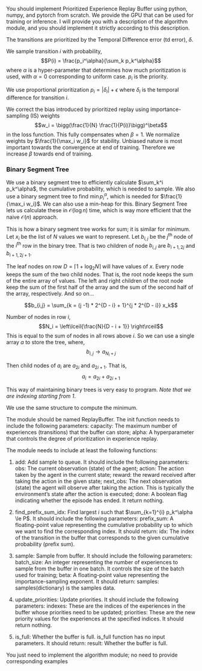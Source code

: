 You should implement Prioritized Experience Replay Buffer using python, numpy, and pytorch from scratch. We provide the GPU that can be used for training or inference.
I will provide you with a description of the algorithm module, and you should implement it strictly according to this description. 
 

The transitions are prioritized by the Temporal Difference error (td error), $\delta$.

We sample transition $i$ with probability,
    $$P(i) = \frac{p_i^\alpha}{\sum_k p_k^\alpha}$$
    where $\alpha$ is a hyper-parameter that determines how much
    prioritization is used, with $\alpha = 0$ corresponding to uniform case.
    $p_i$ is the priority.

We use proportional prioritization $p_i = |\delta_i| + \epsilon$ where
    $\delta_i$ is the temporal difference for transition $i$.

We correct the bias introduced by prioritized replay using
     importance-sampling (IS) weights
    $$w_i = \bigg(\frac{1}{N} \frac{1}{P(i)}\bigg)^\beta$$ in the loss function.
    This fully compensates when $\beta = 1$.
    We normalize weights by $\frac{1}{\max_i w_i}$ for stability.
    Unbiased nature is most important towards the convergence at end of training.
    Therefore we increase $\beta$ towards end of training.

### Binary Segment Tree
We use a binary segment tree to efficiently calculate
    $\sum_k^i p_k^\alpha$, the cumulative probability,
    which is needed to sample.
    We also use a binary segment tree to find $\min p_i^\alpha$,
    which is needed for $\frac{1}{\max_i w_i}$.
    We can also use a min-heap for this.
    Binary Segment Tree lets us calculate these in $\mathcal{O}(\log n)$
    time, which is way more efficient that the naive $\mathcal{O}(n)$
    approach.

This is how a binary segment tree works for sum;
    it is similar for minimum.
    Let $x_i$ be the list of $N$ values we want to represent.
    Let $b_{i,j}$ be the $j^{\mathop{th}}$ node of the $i^{\mathop{th}}$ row
     in the binary tree.
    That is two children of node $b_{i,j}$ are $b_{i+1,2j}$ and $b_{i+1,2j + 1}$.

The leaf nodes on row $D = \left\lceil {1 + \log_2 N} \right\rceil$
     will have values of $x$.
    Every node keeps the sum of the two child nodes.
    That is, the root node keeps the sum of the entire array of values.
    The left and right children of the root node keep
     the sum of the first half of the array and
     the sum of the second half of the array, respectively.
    And so on...

$$b_{i,j} = \sum_{k = (j -1) * 2^{D - i} + 1}^{j * 2^{D - i}} x_k$$

Number of nodes in row $i$,
    $$N_i = \left\lceil{\frac{N}{D - i + 1}} \right\rceil$$
    This is equal to the sum of nodes in all rows above $i$.
    So we can use a single array $a$ to store the tree, where,
    $$b_{i,j} \rightarrow a_{N_i + j}$$

Then child nodes of $a_i$ are $a_{2i}$ and $a_{2i + 1}$.
    That is,
    $$a_i = a_{2i} + a_{2i + 1}$$

This way of maintaining binary trees is very easy to program.
    *Note that we are indexing starting from 1*.

We use the same structure to compute the minimum.

The module should be named ReplayBuffer.
The init function needs to include the following parameters:
capacity: The maximum number of experiences (transitions) that the buffer can store;
alpha: A hyperparameter that controls the degree of prioritization in experience replay. 

The module needs to include at least the following functions:
1. add: Add sample to queue.
It should include the following parameters:
obs: The current observation (state) of the agent;
action: The action taken by the agent in the current state;
reward: the reward received after taking the action in the given state;
next_obs: The next observation (state) the agent will observe after taking the action. This is typically the environment’s state after the action is executed;
done: A boolean flag indicating whether the episode has ended.
It return nothing.

2. find_prefix_sum_idx: Find largest $i$ such that $\sum_{k=1}^{i} p_k^\alpha  \le P$.
It should include the following parameters:
prefix_sum: A floating-point value representing the cumulative probability up to which we want to find the corresponding index. 
It should return:
idx: The index of the transition in the buffer that corresponds to the given cumulative probability (prefix sum). 

3. sample: Sample from buffer.
It should include the following parameters:
batch_size: An integer representing the number of experiences to sample from the buffer in one batch. It controls the size of the batch used for training;
beta: A floating-point value representing the importance-sampling exponent.
It should return: 
samples: samples(dictionary) is the samples data.

4. update_priorities: Update priorities.
It should include the following parameters:
indexes: These are the indices of the experiences in the buffer whose priorities need to be updated;
priorities: These are the new priority values for the experiences at the specified indices. 
It should return nothing. 

5. is_full: Whether the buffer is full.
is_full function has no input parameters.
It should return:
result: Whether the buffer is full.


You just need to implement the algorithm module; no need to provide corresponding examples